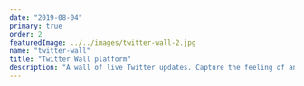```yaml
---
date: "2019-08-04"
primary: true
order: 2
featuredImage: ../../images/twitter-wall-2.jpg
name: "twitter-wall"
title: "Twitter Wall platform"
description: "A wall of live Twitter updates. Capture the feeling of an event based on a hashtag configured in the backoffice. Twitter wall get people talking and help extend the event's reach."
---
```

